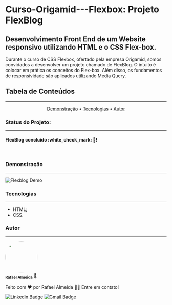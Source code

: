 # Curso-Origamid---Flexbox: Projeto FlexBlog
## Desenvolvimento Front End de um Website responsivo utilizando HTML e o CSS Flex-box. 
Durante o curso de CSS Flexbox, ofertado pela empresa Origamid, somos convidados a desenvolver um projeto chamado de FlexBlog. O intuito é colocar em prática os conceitos do 
Flex-box. Além disso, os fundamentos de responsividade são aplicados utilizando Media Query.

## Tabela de Conteúdos
---
<p align="center">
 <a href="#demo">Demonstração</a> •
 <a href="#tecnologias">Tecnologias</a> • 
 <a href="#autor">Autor</a>
</p>

### Status do Projeto:
---
<h4> 
	  FlexBlog concluído :white_check_mark: 🚀!
</h4> <br>

### Demonstração
---
![Flexblog Demo](https://github.com/alsantosrafael/Curso-Origamid---Flexbox/blob/master/demo_flexblog-min.gif)


### Tecnologias
---
<ul>
	<li>HTML;</li>
	<li>CSS.</li>
</ul>


### Autor
---

<a href="https://github.com/alsantosrafael/">
 <img style="border-radius: 50%;" src="https://avatars1.githubusercontent.com/u/60659321?s=460&u=f7b85d61e01a491287fce14c7e9bc0ee74475cc8&v=4" width="100px;" alt=""/>
 <br />
 <sub><b>Rafael Almeida</b></sub></a> <a href="https://github.com/alsantosrafael" title="Github">🚀</a>


Feito com ❤️ por Rafael Almeida 👋🏽 Entre em contato!

 [![Linkedin Badge](https://img.shields.io/badge/-Rafael-blue?style=flat-square&logo=Linkedin&logoColor=white&link=https://www.linkedin.com/in/rafaalms/)](https://www.linkedin.com/in/rafaalms/) 
[![Gmail Badge](https://img.shields.io/badge/-rafael.profeng@gmail.com-c14438?style=flat-square&logo=Gmail&logoColor=white&link=mailto:rafael.profeng@gmail.com)](mailto:rafael.profeng@gmail.com)
